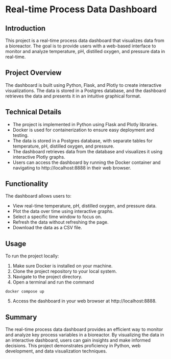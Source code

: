 # Real-time Process Data Dashboard

## Introduction

This project is a real-time process data dashboard that visualizes data from a bioreactor. The goal is to provide users with a web-based interface to monitor and analyze temperature, pH, distilled oxygen, and pressure data in real-time.

## Project Overview

The dashboard is built using Python, Flask, and Plotly to create interactive visualizations. The data is stored in a Postgres database, and the dashboard retrieves the data and presents it in an intuitive graphical format.

## Technical Details

- The project is implemented in Python using Flask and Plotly libraries.
- Docker is used for containerization to ensure easy deployment and testing.
- The data is stored in a Postgres database, with separate tables for temperature, pH, distilled oxygen, and pressure.
- The dashboard retrieves data from the database and visualizes it using interactive Plotly graphs.
- Users can access the dashboard by running the Docker container and navigating to http://localhost:8888 in their web browser.

## Functionality

The dashboard allows users to:

- View real-time temperature, pH, distilled oxygen, and pressure data.
- Plot the data over time using interactive graphs.
- Select a specific time window to focus on.
- Refresh the data without refreshing the page.
- Download the data as a CSV file.

## Usage

To run the project locally:

1. Make sure Docker is installed on your machine.
2. Clone the project repository to your local system.
3. Navigate to the project directory.
4. Open a terminal and run the command 
```
docker compose up
```
5. Access the dashboard in your web browser at http://localhost:8888.

## Summary

The real-time process data dashboard provides an efficient way to monitor and analyze key process variables in a bioreactor. By visualizing the data in an interactive dashboard, users can gain insights and make informed decisions. This project demonstrates proficiency in Python, web development, and data visualization techniques.

